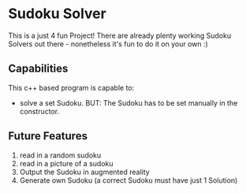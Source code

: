 # Sudoku Solver
This is a just 4 fun Project! There are already plenty working Sudoku Solvers out there - nonetheless it's fun to do it on your own :) 

## Capabilities
This c++ based program is capable to:
* solve a set Sudoku. BUT: The Sudoku has to be set manually in the constructor.

## Future Features
1. read in a random sudoku
2. read in a picture of a sudoku
3. Output the Sudoku in augmented reality
4. Generate own Sudoku (a correct Sudoku must have just 1 Solution)
